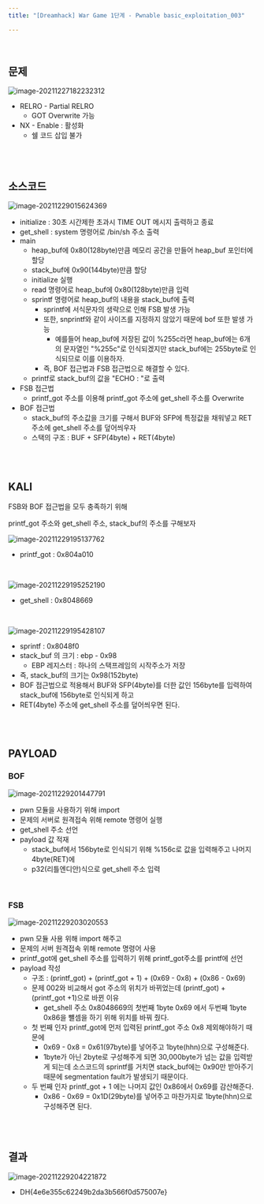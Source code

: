 ```yaml
---
title: "[Dreamhack] War Game 1단계 - Pwnable basic_exploitation_003"

---
```


<br>

## 문제

![image-20211227182232312](https://raw.githubusercontent.com/EONION-TH3DB/image_repo/main/img/image-20211227182232312.png)

- RELRO - Partial RELRO
  - GOT Overwrite 가능
- NX - Enable : 활성화 
  - 쉘 코드 삽입 불가

<br>

<br>

## 소스코드

![image-20211229015624369](https://raw.githubusercontent.com/EONION-TH3DB/image_repo/main/img/image-20211229015624369.png)

- initialize : 30초 시간제한 초과시 TIME OUT 메시지 출력하고 종료
- get_shell : system 명령어로 /bin/sh 주소 출력
- main 
  - heap_buf에 0x80(128byte)만큼 메모리 공간을 만들어 heap_buf 포인터에 할당
  - stack_buf에 0x90(144byte)만큼 할당
  - initialize 실행
  - read 명령어로 heap_buf에 0x80(128byte)만큼 입력
  - sprintf 명령어로 heap_buf의 내용을 stack_buf에 출력
    - sprintf에 서식문자의 생략으로 인해 FSB 발생 가능
    - 또한, snprintf와 같이 사이즈를 지정하지 않았기 때문에 bof 또한 발생 가능
      - 예를들어 heap_buf에 저장된 값이 %255c라면 heap_buf에는 6개의 문자열인 "%255c"로 인식되겠지만 stack_buf에는 255byte로 인식되므로 이를 이용하자.
    - 즉, BOF 접근법과 FSB 접근법으로 해결할 수 있다.
  - printf로 stack_buf의 값을 "ECHO : "로 출력
- FSB 접근법
  - printf_got 주소를 이용해 printf_got 주소에 get_shell 주소를 Overwrite
- BOF 접근법
  - stack_buf의 주소값을 크기를 구해서 BUF와 SFP에 특정값을 채워넣고 RET 주소에 get_shell 주소를 덮어씌우자
  - 스택의 구조 : BUF + SFP(4byte) + RET(4byte)

<br>

<br>

## KALI

FSB와 BOF 접근법을 모두 충족하기 위해

printf_got 주소와 get_shell 주소, stack_buf의 주소를 구해보자

![image-20211229195137762](https://raw.githubusercontent.com/EONION-TH3DB/image_repo/main/img/image-20211229195137762.png)

- printf_got : 0x804a010

<br>

![image-20211229195252190](https://raw.githubusercontent.com/EONION-TH3DB/image_repo/main/img/image-20211229195252190.png)

- get_shell : 0x8048669

<br>

![image-20211229195428107](https://raw.githubusercontent.com/EONION-TH3DB/image_repo/main/img/image-20211229195428107.png)

- sprintf : 0x8048f0
- stack_buf 의 크기 : ebp - 0x98
  - EBP 레지스터 : 하나의 스택프레임의 시작주소가 저장
- 즉, stack_buf의 크기는 0x98(152byte)
- BOF 접근법으로 적용해서 BUF와 SFP(4byte)를 더한 값인 156byte를 입력하여 stack_buf에 156byte로 인식되게 하고
- RET(4byte) 주소에 get_shell 주소를 덮어씌우면 된다.

<br>

<br>

## PAYLOAD

### BOF

![image-20211229201447791](https://raw.githubusercontent.com/EONION-TH3DB/image_repo/main/img/image-20211229201447791.png)

- pwn 모듈을 사용하기 위해 import
- 문제의 서버로 원격접속 위해 remote 명령어 실행
- get_shell 주소 선언
- payload 값 적재
  - stack_buf에서 156byte로 인식되기 위해 %156c로 값을 입력해주고 나머지 4byte(RET)에 
  - p32(리틀엔디안)식으로 get_shell 주소 입력

<br>

### FSB

![image-20211229203020553](https://raw.githubusercontent.com/EONION-TH3DB/image_repo/main/img/image-20211229203020553.png)

- pwn 모듈 사용 위해 import 해주고
- 문제의 서버 원격접속 위해 remote 명령어 사용
- printf_got에 get_shell 주소를 입력하기 위해 printf_got주소를 printf에 선언
- payload 작성
  - 구조 : (printf_got)  + (printf_got + 1) + (0x69 - 0x8) + (0x86 - 0x69)
  - 문제 002와 비교해서 got 주소의 위치가 바뀌었는데 (printf_got) + (printf_got +1)으로 바뀐 이유
    - get_shell 주소 0x8048669의 첫번째 1byte 0x69 에서 두번째 1byte 0x86을 뺼셈을 하기 위해 위치를 바꿔 줬다.
  - 첫 번째 인자 printf_got에 먼저 입력된 printf_got 주소 0x8 제외해야하기 때문에
    - 0x69 - 0x8 = 0x61(97byte)를 넣어주고 1byte(hhn)으로 구성해준다.
    - 1byte가 아닌 2byte로 구성해주게 되면 30,000byte가 넘는 값을 입력받게 되는데 소스코드의 sprintf를 거치면 stack_buf에는 0x90만 받아주기 때문에 segmentation fault가 발생되기 때문이다.
  - 두 번째 인자 printf_got + 1 에는 나머지 값인 0x86에서 0x69를 감산해준다.
    - 0x86 - 0x69 = 0x1D(29byte)를 넣어주고 마찬가지로 1byte(hhn)으로 구성해주면 된다.

<br>

<br>

## 결과

![image-20211229204221872](https://raw.githubusercontent.com/EONION-TH3DB/image_repo/main/img/image-20211229204221872.png)

- DH{4e6e355c62249b2da3b566f0d575007e}
